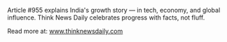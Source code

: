 Article #955 explains India's growth story — in tech, economy, and global influence. Think News Daily celebrates progress with facts, not fluff.

Read more at: www.thinknewsdaily.com